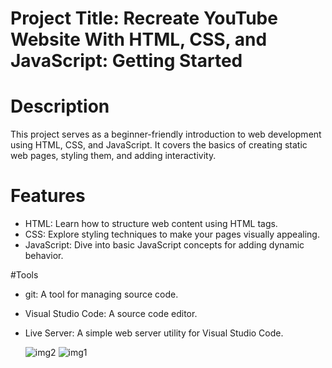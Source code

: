 # Project Title: Recreate YouTube Website With HTML, CSS, and JavaScript: Getting Started
# Description
This project serves as a beginner-friendly introduction to web development using HTML, CSS, and JavaScript. It covers the basics of creating static web pages, styling them, and adding interactivity.

# Features
- HTML: Learn how to structure web content using HTML tags.
- CSS: Explore styling techniques to make your pages visually appealing.
- JavaScript: Dive into basic JavaScript concepts for adding dynamic behavior.
  
#Tools
- git: A tool for managing source code.
- Visual Studio Code: A source code editor.
- Live Server: A simple web server utility for Visual Studio Code.

  ![img2](https://github.com/bernard-lab/yt-recreate/assets/61766380/4b37f9fa-ecda-4acc-b084-b6e547cdb722)
![img1](https://github.com/bernard-lab/yt-recreate/assets/61766380/cc62ac00-0642-4d52-bfda-0dafcc16c298)
